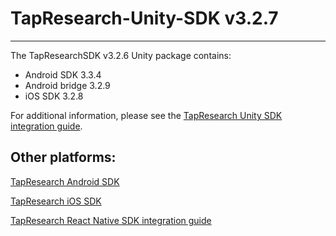 # TapResearch-Unity-SDK v3.2.7
---

The TapResearchSDK v3.2.6 Unity package contains:
* Android SDK 3.3.4
* Android bridge 3.2.9
* iOS SDK 3.2.8

For additional information, please see the [TapResearch Unity SDK integration guide](https://supply-docs.tapresearch.com/docs/unity-integration).

## Other platforms:

[TapResearch Android SDK](https://supply-docs.tapresearch.com/docs/android-integration)  

[TapResearch iOS SDK](https://supply-docs.tapresearch.com/docs/ios-integration)  

[TapResearch React Native SDK integration guide](https://supply-docs.tapresearch.com/docs/react-integration)

